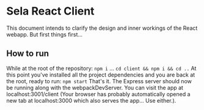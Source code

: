 ﻿# Sela React Client
This document intends to clarify the design and inner workings of the React webapp. But first things first...
## How to run
While at the root of the repository:
`npm i` 
...
`cd client && npm i && cd ..`
At this point you've installed all the project dependencies and you are back at the root, ready to run:
`npm start`
That's it. The Express server should now be running along with the webpackDevServer. You can visit the app at localhost:3001/client (Your browser has probably automatically opened a new tab at localhost:3000 which also serves the app... Use either.).
